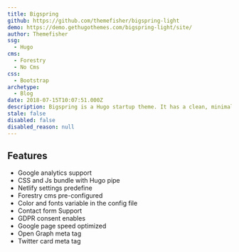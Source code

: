 ```yaml
---
title: Bigspring
github: https://github.com/themefisher/bigspring-light
demo: https://demo.gethugothemes.com/bigspring-light/site/
author: Themefisher
ssg:
  - Hugo
cms:
  - Forestry
  - No Cms
css:
  - Bootstrap
archetype:
  - Blog
date: 2018-07-15T10:07:51.000Z
description: Bigspring is a Hugo startup theme. It has a clean, minimal, fresh UI.
stale: false
disabled: false
disabled_reason: null
---
```


## Features
* Google analytics support
* CSS and Js bundle with Hugo pipe
* Netlify settings predefine
* Forestry cms pre-configured
* Color and fonts variable in the config file
* Contact form Support
* GDPR consent enables
* Google page speed optimized
* Open Graph meta tag
* Twitter card meta tag